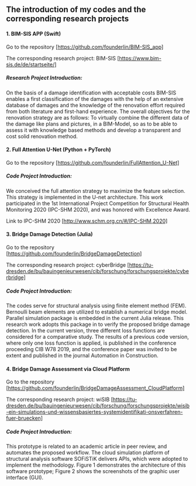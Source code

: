 ## The introduction of my codes and the corresponding research projects

#### 1.	BIM-SIS APP (Swift)
Go to the repository [https://github.com/founderlin/BIM-SIS_app]

The corresponding research project: BIM-SIS 
[https://www.bim-sis.de/de/startseite/]

##### Research Project Introduction:
On the basis of a damage identification with acceptable costs BIM-SIS enables a first classification of the damages with the help of an extensive database of damages and the knowledge of the renovation effort required from both literature and first-hand experience. The overall objectives for the renovation strategy are as follows: To virtually combine the different data of the damage like plans and pictures, in a BIM-Model, so as to be able to assess it with knowledge based methods and develop a transparent and cost solid renovation method.

#### 2.	Full Attention U-Net (Python + PyTorch)

Go to the repository [https://github.com/founderlin/FullAttention_U-Net]

##### Code Project Introduction:
We conceived the full attention strategy to maximize the feature selection. This strategy is implemented in the U-net architecture. This work participated in the 1st International Project Competition for Structural Health Monitoring 2020 (IPC-SHM 2020), and was honored with Excellence Award.

Link to IPC-SHM 2020 [http://www.schm.org.cn/#/IPC-SHM,2020]

#### 3.	Bridge Damage Detection (Julia)

Go to the repository [https://github.com/founderlin/BridgeDamageDetection]

The corresponding research project: cyberBridge 
[https://tu-dresden.de/bu/bauingenieurwesen/cib/forschung/forschungsprojekte/cyberbridge]

##### Code Project Introduction:
The codes serve for structural analysis using finite element method (FEM). Bernoulli beam elements are utilized to establish a numerical bridge model. Parallel simulation package is embedded in the current Julia release. This research work adopts this package in to verify the proposed bridge damage detection. In the current version, three different loss functions are considered for a comparative study. The results of a previous code version, where only one loss function is applied, is published in the conference proceeding CIB W78 2019, and the conference paper was invited to be extent and published in the journal Automation in Construction.

#### 4.	Bridge Damage Assessment via Cloud Platform

Go to the repository [https://github.com/founderlin/BridgeDamageAssessment_CloudPlatform]

The corresponding research project: wiSIB
[https://tu-dresden.de/bu/bauingenieurwesen/cib/forschung/forschungsprojekte/wisib-ein-simulations-und-wissensbasiertes-systemidentifikati-onsverfahren-fuer-bruecken]

##### Code Project Introduction:
This prototype is related to an academic article in peer review, and automates the proposed workflow. The cloud simulation platform of structural analysis software SOFiSTiK delivers APIs, which were adopted to implement the methodology. Figure 1 demonstrates the architecture of this software prototype; Figure 2 shows the screenshots of the graphic user interface (GUI).
